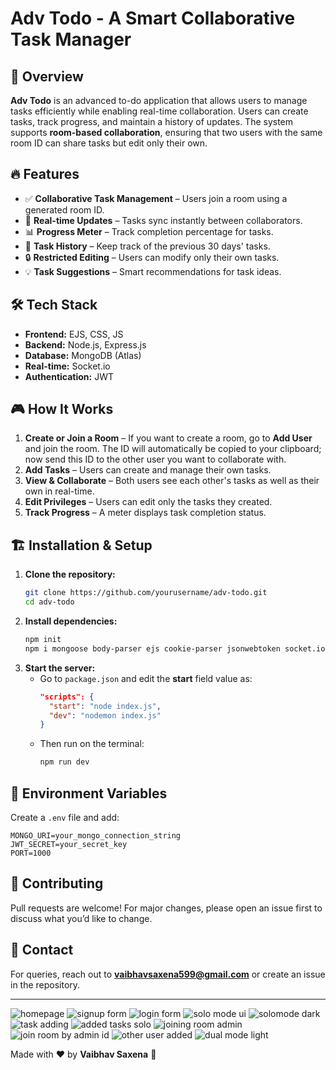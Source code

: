 # Adv Todo - A Smart Collaborative Task Manager

## 🚀 Overview

**Adv Todo** is an advanced to-do application that allows users to manage tasks efficiently while enabling real-time collaboration. Users can create tasks, track progress, and maintain a history of updates. The system supports **room-based collaboration**, ensuring that two users with the same room ID can share tasks but edit only their own.

## 🔥 Features

- ✅ **Collaborative Task Management** – Users join a room using a generated room ID.
- 🔄 **Real-time Updates** – Tasks sync instantly between collaborators.
- 📊 **Progress Meter** – Track completion percentage for tasks.
- 📜 **Task History** – Keep track of the previous 30 days' tasks.
- 🔒 **Restricted Editing** – Users can modify only their own tasks.
- 💡 **Task Suggestions** – Smart recommendations for task ideas.



## 🛠️ Tech Stack

- **Frontend:** EJS, CSS, JS
- **Backend:** Node.js, Express.js
- **Database:** MongoDB (Atlas)
- **Real-time:** Socket.io
- **Authentication:** JWT

## 🎮 How It Works

1. **Create or Join a Room** – If you want to create a room, go to **Add User** and join the room. The ID will automatically be copied to your clipboard; now send this ID to the other user you want to collaborate with.
2. **Add Tasks** – Users can create and manage their own tasks.
3. **View & Collaborate** – Both users see each other's tasks as well as their own in real-time.
4. **Edit Privileges** – Users can edit only the tasks they created.
5. **Track Progress** – A meter displays task completion status.

## 🏗️ Installation & Setup

1. **Clone the repository:**
   ```sh
   git clone https://github.com/yourusername/adv-todo.git
   cd adv-todo
   ```
2. **Install dependencies:**
   ```sh
   npm init 
   npm i mongoose body-parser ejs cookie-parser jsonwebtoken socket.io --save-dev nodemon dotenv bcrypt
   ```
3. **Start the server:**
   - Go to `package.json` and edit the **start** field value as:
     ```json
     "scripts": {
       "start": "node index.js",
       "dev": "nodemon index.js"
     }
     ```
   - Then run on the terminal:
     ```sh
     npm run dev
     ```

## 🔐 Environment Variables

Create a `.env` file and add:

```
MONGO_URI=your_mongo_connection_string
JWT_SECRET=your_secret_key
PORT=1000
```

## 🤝 Contributing

Pull requests are welcome! For major changes, please open an issue first to discuss what you’d like to change.

## 📩 Contact

For queries, reach out to [**vaibhavsaxena599@gmail.com**](mailto\:vaibhavsaxena599@gmail.com) or create an issue in the repository.

---


![homepage](https://github.com/user-attachments/assets/4b95e6f5-13fc-4aef-aa7e-5efaa5d60daa)
![signup form](https://github.com/user-attachments/assets/d7e16472-6eb7-4e73-aedc-ade746675708)
![login form](https://github.com/user-attachments/assets/74ed587e-eae3-4b05-964a-53f49a9eb38f)
![solo mode ui](https://github.com/user-attachments/assets/ac056b4f-9692-42e0-be95-97093fc4fa93)
![solomode dark](https://github.com/user-attachments/assets/e16e2ac4-9288-4b65-a253-cf58d392ed8b)
![task adding](https://github.com/user-attachments/assets/80a8deaf-980e-4ca9-9688-53aad88cf5e5)
![added tasks solo](https://github.com/user-attachments/assets/bd17ac7f-55e9-4a80-9972-8bd301a3296a)
![joining room admin](https://github.com/user-attachments/assets/42adce01-22d4-406a-bcd6-645adf91bcae)
![join room by admin id](https://github.com/user-attachments/assets/649c7d7c-33ab-4b79-86c0-70daf8b664ab)
![other user added](https://github.com/user-attachments/assets/c128e595-e698-4512-bd3d-e2b2952e8bce)
![dual mode light](https://github.com/user-attachments/assets/bcd655ba-0f02-4598-b35f-b680e7e91a9f)


Made with ❤️ by **Vaibhav Saxena** 🚀



